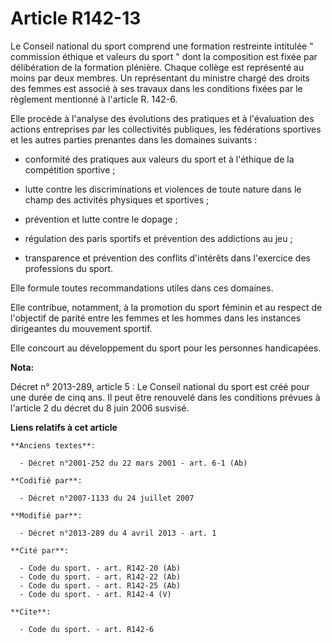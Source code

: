 # Article R142-13

Le Conseil national du sport comprend une formation restreinte intitulée " commission éthique et valeurs du sport " dont la
composition est fixée par délibération de la formation plénière. Chaque collège est représenté au moins par deux membres. Un
représentant du ministre chargé des droits des femmes est associé à ses travaux dans les conditions fixées par le règlement
mentionné à l'article R. 142-6. 

Elle procède à l'analyse des évolutions des pratiques et à l'évaluation des actions entreprises par les collectivités
publiques, les fédérations sportives et les autres parties prenantes dans les domaines suivants :

- conformité des pratiques aux valeurs du sport et à l'éthique de la compétition sportive ;

- lutte contre les discriminations et violences de toute nature dans le champ des activités physiques et sportives ;

- prévention et lutte contre le dopage ;

- régulation des paris sportifs et prévention des addictions au jeu ;

- transparence et prévention des conflits d'intérêts dans l'exercice des professions du sport. 

Elle formule toutes recommandations utiles dans ces domaines. 

Elle contribue, notamment, à la promotion du sport féminin et au respect de l'objectif de parité entre les femmes et les
hommes dans les instances dirigeantes du mouvement sportif. 

Elle concourt au développement du sport pour les personnes handicapées.

**Nota:**

Décret n° 2013-289, article 5 : Le Conseil national du sport est créé pour une durée de cinq ans. Il peut être renouvelé dans
les conditions prévues à l'article 2 du décret du 8 juin 2006 susvisé.

**Liens relatifs à cet article**

	**Anciens textes**:

	  - Décret n°2001-252 du 22 mars 2001 - art. 6-1 (Ab)

	**Codifié par**:

	  - Décret n°2007-1133 du 24 juillet 2007

	**Modifié par**:

	  - Décret n°2013-289 du 4 avril 2013 - art. 1

	**Cité par**:

	  - Code du sport. - art. R142-20 (Ab)
	  - Code du sport. - art. R142-22 (Ab)
	  - Code du sport. - art. R142-25 (Ab)
	  - Code du sport. - art. R142-4 (V)

	**Cite**:

	  - Code du sport. - art. R142-6
